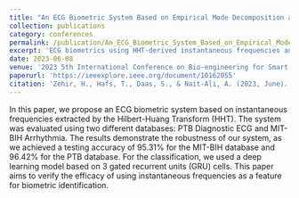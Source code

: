 ```yaml
---
title: "An ECG Biometric System Based on Empirical Mode Decomposition and Hilbert-Huang Transform for Improved Feature Extraction"
collection: publications
category: conferences
permalink: /publication/An_ECG_Biometric_System_Based_on_Empirical_Mode_Decomposition_and_Hilbert_Huang_Transform_for_Improved_Feature_Extraction
excerpt: 'ECG biometrics using HHT-derived instantaneous frequencies and GRU models achieve 96.42% (PTB) and 95.31% (MIT-BIH), proving robust identification performance.'
date: 2023-06-08
venue: '2023 5th International Conference on Bio-engineering for Smart Technologies'
paperurl: 'https://ieeexplore.ieee.org/document/10162055'
citation: 'Zehir, H., Hafs, T., Daas, S., & Nait-Ali, A. (2023, June). An ecg biometric system based on empirical mode decomposition and hilbert-huang transform for improved feature extraction. In 2023 5th International Conference on Bio-engineering for Smart Technologies (BioSMART) (pp. 1-4). IEEE.'
---
```

In this paper, we propose an ECG biometric system based on instantaneous frequencies extracted by the Hilbert-Huang Transform (HHT). The system was evaluated using two different databases: PTB Diagnostic ECG and MIT-BIH Arrhythmia. The results demonstrate the robustness of our system, as we achieved a testing accuracy of 95.31% for the MIT-BIH database and 96.42% for the PTB database. For the classification, we used a deep learning model based on 3 gated recurrent units (GRU) cells. This paper aims to verify the efficacy of using instantaneous frequencies as a feature for biometric identification.